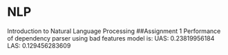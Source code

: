 # NLP
Introduction to Natural Language Processing 
##Assignment 1
Performance of dependency parser using bad features model is:
  UAS: 0.23819956184 
  LAS: 0.129456283609
